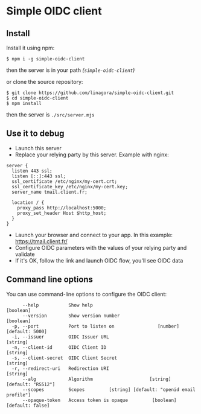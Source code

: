 # Simple OIDC client

## Install

Install it using npm:
```shell
$ npm i -g simple-oidc-client
```

then the server is in your path _(`simple-oidc-client`)_

or clone the source repository:

```shell
$ git clone https://github.com/linagora/simple-oidc-client.git
$ cd simple-oidc-client
$ npm install
```
then the server is `./src/server.mjs`

## Use it to debug

* Launch this server
* Replace your relying party by this server. Example with nginx:
```nginx
server {
  listen 443 ssl;
  listen [::]:443 ssl;
  ssl_certificate /etc/nginx/my-cert.crt;
  ssl_certificate_key /etc/nginx/my-cert.key;
  server_name tmail.client.fr;

  location / {
    proxy_pass http://localhost:5000;
    proxy_set_header Host $http_host;
  }
}
```
* Launch your browser and connect to your app. In this example: https://tmail.client.fr/
* Configure OIDC parameters with the values of your relying party and validate
* If it's OK, follow the link and launch OIDC flow, you'll see OIDC data

## Command line options

You can use command-line options to configure the OIDC client:

```
      --help           Show help                                       [boolean]
      --version        Show version number                             [boolean]
  -p, --port           Port to listen on                [number] [default: 5000]
  -i, --issuer         OIDC Issuer URL                                  [string]
  -n, --client-id      OIDC Client ID                                   [string]
  -s, --client-secret  OIDC Client Secret                               [string]
  -r, --redirect-uri   Redirection URI                                  [string]
      --alg            Algorithm                     [string] [default: "RS512"]
      --scopes         Scopes         [string] [default: "openid email profile"]
      --opaque-token   Access token is opaque         [boolean] [default: false]
```
